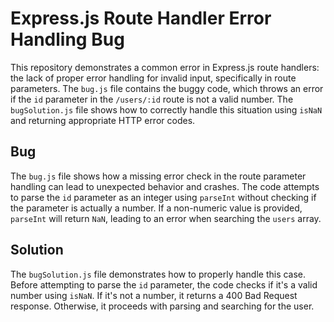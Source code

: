 # Express.js Route Handler Error Handling Bug

This repository demonstrates a common error in Express.js route handlers: the lack of proper error handling for invalid input, specifically in route parameters.  The `bug.js` file contains the buggy code, which throws an error if the `id` parameter in the `/users/:id` route is not a valid number. The `bugSolution.js` file shows how to correctly handle this situation using `isNaN` and returning appropriate HTTP error codes.

## Bug

The `bug.js` file shows how a missing error check in the route parameter handling can lead to unexpected behavior and crashes.  The code attempts to parse the `id` parameter as an integer using `parseInt` without checking if the parameter is actually a number. If a non-numeric value is provided, `parseInt` will return `NaN`, leading to an error when searching the `users` array.

## Solution

The `bugSolution.js` file demonstrates how to properly handle this case. Before attempting to parse the `id` parameter, the code checks if it's a valid number using `isNaN`. If it's not a number, it returns a 400 Bad Request response.  Otherwise, it proceeds with parsing and searching for the user.